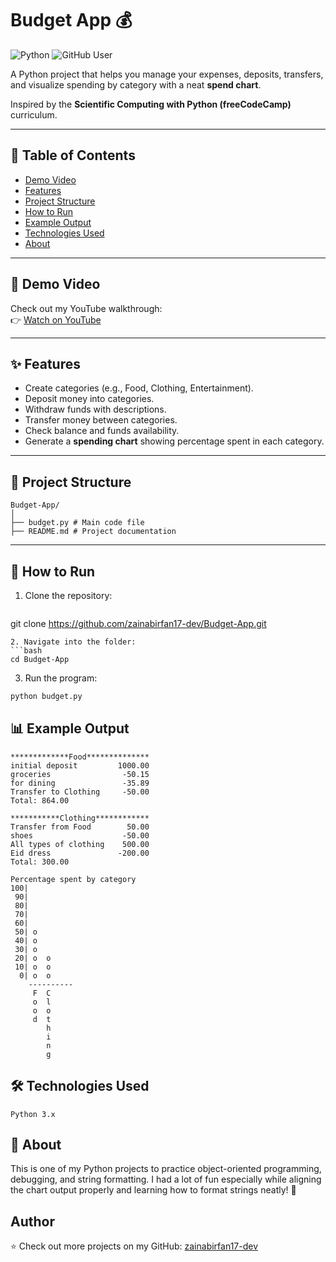 # Budget App 💰

![Python](https://img.shields.io/badge/Python-3.x-blue?logo=python)
![GitHub User](https://img.shields.io/badge/GitHub-zainabirfan17--dev-black?logo=github)

A Python project that helps you manage your expenses, deposits, transfers, and visualize spending by category with a neat **spend chart**.  

Inspired by the **Scientific Computing with Python (freeCodeCamp)** curriculum.  

---

## 📑 Table of Contents
- [Demo Video](#-demo-video)
- [Features](#-features)
- [Project Structure](#-project-structure)
- [How to Run](#-how-to-run)
- [Example Output](#-example-output)
- [Technologies Used](#%EF%B8%8F-technologies-used)
- [About](#-about)

---

## 🎥 Demo Video
Check out my YouTube walkthrough:  
👉 [Watch on YouTube](https://youtu.be/n_lWeHNgZ94)

---

## ✨ Features
- Create categories (e.g., Food, Clothing, Entertainment).
- Deposit money into categories.
- Withdraw funds with descriptions.
- Transfer money between categories.
- Check balance and funds availability.
- Generate a **spending chart** showing percentage spent in each category.

---

## 📂 Project Structure
```
Budget-App/
│
├── budget.py # Main code file
├── README.md # Project documentation
```

---

## 🚀 How to Run
1. Clone the repository:
   ```bash
git clone https://github.com/zainabirfan17-dev/Budget-App.git
```
2. Navigate into the folder:
```bash
cd Budget-App
```

3. Run the program:
```bash
python budget.py
```
## 📊 Example Output
```
*************Food**************
initial deposit         1000.00
groceries                -50.15
for dining               -35.89
Transfer to Clothing     -50.00
Total: 864.00

***********Clothing************
Transfer from Food        50.00
shoes                    -50.00
All types of clothing    500.00
Eid dress               -200.00
Total: 300.00

Percentage spent by category
100|          
 90|          
 80|          
 70|          
 60|          
 50| o        
 40| o        
 30| o        
 20| o  o     
 10| o  o     
  0| o  o     
    ----------
     F  C     
     o  l     
     o  o     
     d  t     
        h     
        i     
        n     
        g     
```
## 🛠️ Technologies Used
```
Python 3.x
```
## 📌 About

This is one of my Python projects to practice object-oriented programming, debugging, and string formatting.
I had a lot of fun especially while aligning the chart output properly and learning how to format strings neatly! 🎉
## Author 
⭐ Check out more projects on my GitHub: [zainabirfan17-dev](https://github.com/zainabirfan17-dev)


